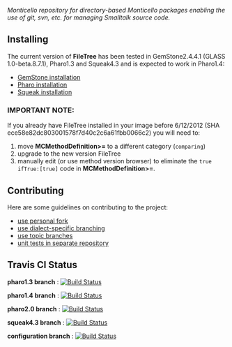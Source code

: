 *Monticello repository for directory-based Monticello packages enabling the use of git, svn, etc. for 
managing Smalltalk source code.*


## Installing

The current version of **FileTree** has been tested in GemStone2.4.4.1 (GLASS 1.0-beta.8.7.1), Pharo1.3 and Squeak4.3 and is 
expected to work in Pharo1.4:

 * [GemStone installation](https://github.com/dalehenrich/filetree/tree/master/doc/GemStoneInstall.md)
 * [Pharo installation](https://github.com/dalehenrich/filetree/tree/master/doc/PharoInstall.md)
 * [Squeak installation](https://github.com/dalehenrich/filetree/tree/master/doc/SqueakInstall.md)

### IMPORTANT NOTE:

If you already have FileTree installed in your image before 6/12/2012 
(SHA ece58e82dc803001578f7d40c2c6a61fbb0066c2)
you will need to:

1. move **MCMethodDefinition>=** to a different category (`comparing`)
2. upgrade to the new version FileTree
3. manually edit (or use method version browser) to eliminate the `true ifTrue:[true]` code 
in **MCMethodDefinition>=**.

## Contributing

Here are some guidelines on contributing to the project:

 * [use personal fork](https://github.com/dalehenrich/filetree/tree/master/doc/Contribute.md#forkme)
 * [use dialect-specific branching](https://github.com/dalehenrich/filetree/tree/master/doc/Contribute.md#branching)
 * [use topic branches](https://github.com/dalehenrich/filetree/tree/master/doc/Contribute.md#topicbranches)
 * [unit tests in separate repository](https://github.com/dalehenrich/filetree/tree/master/doc/Contribute.md#tests)

## Travis CI Status

**pharo1.3 branch** : [![Build Status](https://secure.travis-ci.org/dalehenrich/filetree.png?branch=pharo1.3)](http://travis-ci.org/dalehenrich/filetree) 

**pharo1.4 branch** : [![Build Status](https://secure.travis-ci.org/dalehenrich/filetree.png?branch=pharo1.4)](http://travis-ci.org/dalehenrich/filetree)

**pharo2.0 branch** : [![Build Status](https://secure.travis-ci.org/dalehenrich/filetree.png?branch=pharo2.0)](http://travis-ci.org/dalehenrich/filetree)

**squeak4.3 branch** : [![Build Status](https://secure.travis-ci.org/dalehenrich/filetree.png?branch=squeak4.3)](http://travis-ci.org/dalehenrich/filetree) 

**configuration branch** : [![Build Status](https://secure.travis-ci.org/dalehenrich/filetree.png?branch=configuration)](http://travis-ci.org/dalehenrich/filetree) 

